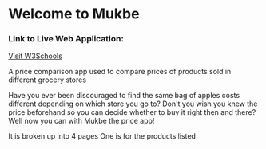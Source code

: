<h1>Welcome to Mukbe</h1>

<h3>Link to Live Web Application:</h3>
<a href="https://www.w3schools.com">Visit W3Schools</a> 

A price comparison app used to compare prices of products sold in different grocery stores

Have you ever been discouraged to find the same bag of apples costs different depending on which store you go to?
Don't you wish you knew the price beforehand so you can decide whether to buy it right then and there?
Well now you can with Mukbe the price app!

It is broken up into 4 pages
One is for the products listed

